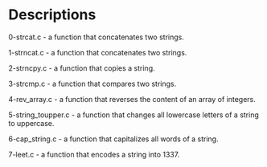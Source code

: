 # Descriptions

0-strcat.c - a function that concatenates two strings.

1-strncat.c - a function that concatenates two strings.

2-strncpy.c - a function that copies a string.

3-strcmp.c - a function that compares two strings.

4-rev_array.c - a function that reverses the content of an array of integers.

5-string_toupper.c - a function that changes all lowercase letters of a string to uppercase.

6-cap_string.c - a function that capitalizes all words of a string.

7-leet.c - a function that encodes a string into 1337.